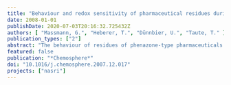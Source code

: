 ```yaml
---
title: "Behaviour and redox sensitivity of pharmaceutical residues during bank filtration – Investigation of residues of phenazone-type analgesics"
date: 2008-01-01
publishDate: 2020-07-03T20:16:32.725432Z
authors: [ "Massmann, G.", "Heberer, T.", "Dünnbier, U.", "Taute, T." ]
publication_types: ["2"]
abstract: "The behaviour of residues of phenazone-type pharmaceuticals during bank filtration was investigated at a field site in Berlin, Germany, where bank-filtered water is used for drinking water production. The concentrations of the pharmaceutical residues in the shallow, young bank filtrate (travel times < one month) were correlated to the prevailing hydrochemical conditions at the field site. In addition, their behaviour during passage through an undisturbed sediment core from the lake base at the site (clogging layer) was evaluated in the laboratory. Phenazone, 4-acetylaminoantipyrine (AAA), 4-formylaminoantipyrin (FAA) and 1,5-dimethyl-1,2-dehydro-3-pyrazolone (DP) were eliminated more efficiently under oxic conditions, while 1-acetyl-1-methyl-2-dimethyloxamoyl-2-phenylhydrazide (AMDOPH) was not eliminated at all. The redox conditions and the elimination of the respective pharmaceutical residues displayed strong seasonal variations. Oxic conditions were only encountered close to the shore in winter, when temperatures were low. The column study showed that the elimination is restricted to the uppermost decimetres of the lake base, where oxygen is present. While phenazone elimination is almost complete during aerobic rapid sand filtration in the waterworks, the compounds were found to be more persistent under anoxic field conditions."
featured: false
publication: "*Chemosphere*"
doi: "10.1016/j.chemosphere.2007.12.017"
projects: ["nasri"]
---
```


